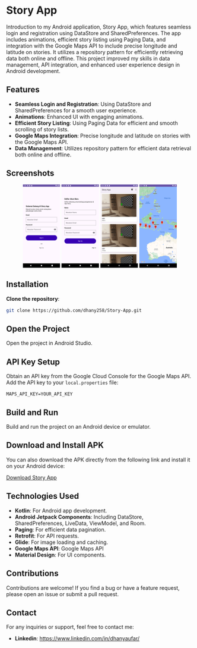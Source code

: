 # Story App

Introduction to my Android application, Story App, which features seamless login and registration using DataStore and SharedPreferences. The app includes animations, efficient story listing using Paging Data, and integration with the Google Maps API to include precise longitude and latitude on stories. It utilizes a repository pattern for efficiently retrieving data both online and offline. This project improved my skills in data management, API integration, and enhanced user experience design in Android development.

## Features

- **Seamless Login and Registration**: Using DataStore and SharedPreferences for a smooth user experience.
- **Animations**: Enhanced UI with engaging animations.
- **Efficient Story Listing**: Using Paging Data for efficient and smooth scrolling of story lists.
- **Google Maps Integration**: Precise longitude and latitude on stories with the Google Maps API.
- **Data Management**: Utilizes repository pattern for efficient data retrieval both online and offline.

## Screenshots

<p align="center">
  <img src="https://github.com/dhany258/Story-App/blob/main/app/src/main/res/drawable/screenshot_story_app_1.png" alt="Screenshot 1" width="20%">
  <img src="https://github.com/dhany258/Story-App/blob/main/app/src/main/res/drawable/screenshot_story_app_2.png" alt="Screenshot 2" width="20%">
  <img src="https://github.com/dhany258/Story-App/blob/main/app/src/main/res/drawable/screenshot_story_app_3.png" alt="Screenshot 3" width="20%">
  <img src="https://github.com/dhany258/Story-App/blob/main/app/src/main/res/drawable/screenshot_story_app_5.png" alt="Screenshot 4" width="20%">
</p>

## Installation

**Clone the repository**:

   ```bash
   git clone https://github.com/dhany258/Story-App.git
   ```
## Open the Project

Open the project in Android Studio.

## API Key Setup

Obtain an API key from the Google Cloud Console for the Google Maps API. Add the API key to your `local.properties` file:

```properties
MAPS_API_KEY=YOUR_API_KEY
```
## Build and Run

Build and run the project on an Android device or emulator.

## Download and Install APK

You can also download the APK directly from the following link and install it on your Android device:

[Download Story App](https://drive.google.com/file/d/1kaZb2zp57RV_mMY8PPND804_Oj87vbvM/view?usp=drive_link)

## Technologies Used

- **Kotlin**: For Android app development.
- **Android Jetpack Components**: Including DataStore, SharedPreferences, LiveData, ViewModel, and Room.
- **Paging**: For efficient data pagination.
- **Retrofit**: For API requests.
- **Glide**: For image loading and caching.
- **Google Maps API**: Google Maps API
- **Material Design**: For UI components.

## Contributions

Contributions are welcome! If you find a bug or have a feature request, please open an issue or submit a pull request.

## Contact

For any inquiries or support, feel free to contact me:

- **Linkedin**: https://www.linkedin.com/in/dhanyaufar/


